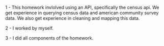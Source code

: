 1 - This homework invlolved using an API, specifically the census api. We get experience in querying census data and american community survey data. We also get experience in cleaning and mapping this data.

2 - I worked by myself.

3 - I did all components of the homework.
